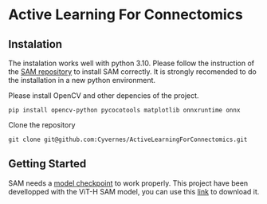 # Active Learning For Connectomics


## Instalation

The instalation works well with python 3.10. Please follow the instruction of the [SAM repository](https://github.com/facebookresearch/segment-anything#installation) to install SAM correctly. It is strongly recomended to do the installation in a new python environment.

Please install OpenCV and other depencies of the project.

```
pip install opencv-python pycocotools matplotlib onnxruntime onnx
```

Clone the repository

```
git clone git@github.com:Cyvernes/ActiveLearningForConnectomics.git
```

## Getting Started

SAM needs a [model checkpoint](git@github.com:Cyvernes/ActiveLearningForConnectomics.git) to work properly. This project have been devellopped with the ViT-H SAM model, you can use this [link](https://dl.fbaipublicfiles.com/segment_anything/sam_vit_h_4b8939.pth) to download it.
